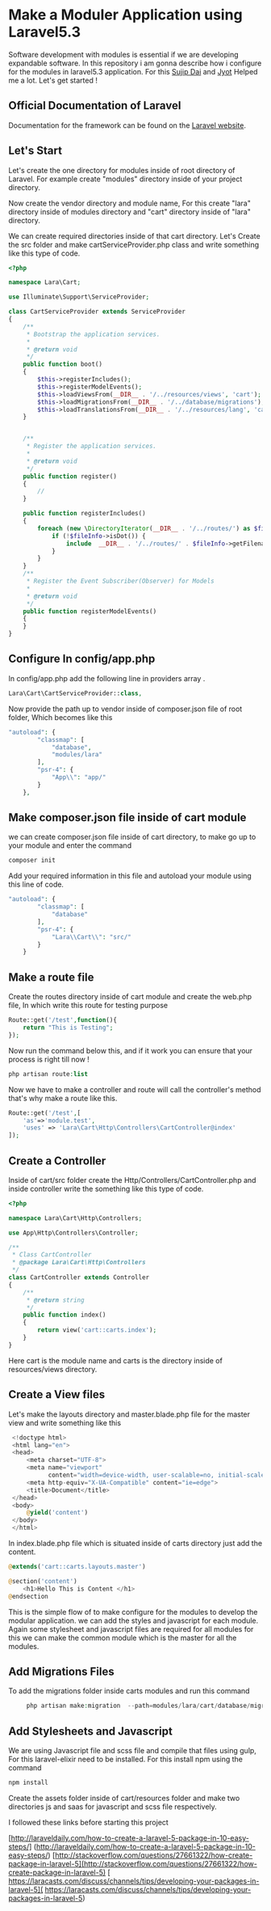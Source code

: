 # Make a Moduler Application using Laravel5.3

Software development with modules is essential if we are developing expandable software. In this repository i am gonna 
describe  how i configure for the modules in laravel5.3 application. For this [Sujip Dai](https://github.com/sudiptpas) and [Jyot](https://github.com/coderjay12)
 Helped me a lot.
 Let's get started ! 

## Official Documentation of Laravel

Documentation for the framework can be found on the [Laravel website](http://laravel.com/docs).

## Let's Start

Let's create the one directory for modules inside of root directory of Laravel. For example create "modules" directory 
inside of your project directory. 

Now create the vendor directory and module name, For this create "lara" directory inside of modules directory and "cart"
directory inside of "lara" directory.

We can create required directories inside of that cart directory. Let's Create the src folder and make cartServiceProvider.php
class and write something like this type of code.

```php
<?php

namespace Lara\Cart;

use Illuminate\Support\ServiceProvider;

class CartServiceProvider extends ServiceProvider
{
    /**
     * Bootstrap the application services.
     *
     * @return void
     */
    public function boot()
    {
        $this->registerIncludes();
        $this->registerModelEvents();
        $this->loadViewsFrom(__DIR__ . '/../resources/views', 'cart');
        $this->loadMigrationsFrom(__DIR__ . '/../database/migrations');
        $this->loadTranslationsFrom(__DIR__ . '/../resources/lang', 'cart');
    }


    /**
     * Register the application services.
     *
     * @return void
     */
    public function register()
    {
        //
    }

    public function registerIncludes()
    {
        foreach (new \DirectoryIterator(__DIR__ . '/../routes/') as $fileInfo) {
            if (!$fileInfo->isDot()) {
                include  __DIR__ . '/../routes/' . $fileInfo->getFilename();
            }
        }
    }
    /**
     * Register the Event Subscriber(Observer) for Models
     *
     * @return void
     */
    public function registerModelEvents()
    {
    }
}
```

## Configure In config/app.php

In config/app.php add the following line in providers array .
```php
Lara\Cart\CartServiceProvider::class,
```
Now provide the path up to vendor inside of composer.json file of root folder, Which becomes like this 
```php
"autoload": {
        "classmap": [
            "database",
            "modules/lara"
        ],
        "psr-4": {
            "App\\": "app/"
        }
    },
```    
## Make composer.json file inside of cart module

we can create composer.json file inside of cart directory, to make go up to your module and enter the command  
```php
composer init
```
Add your required information in this file and autoload your module using this line of code.
```php
"autoload": {
        "classmap": [
            "database"
        ],
        "psr-4": {
            "Lara\\Cart\\": "src/"
        }
    }
```

## Make a route file 

Create the routes directory inside of cart module and create the web.php file, In which write this route for 
testing purpose
```php
Route::get('/test',function(){
    return "This is Testing";
});
```

Now run the command below this, and if it work you can ensure that your process is right till now !

```php
php artisan route:list
```
Now we have to make a controller and route will call the controller's method that's why make a route like this.

```php
Route::get('/test',[
    'as'=>'module.test',
    'uses' => 'Lara\Cart\Http\Controllers\CartController@index'
]);
```

## Create a Controller
Inside of cart/src folder create the Http/Controllers/CartController.php and inside controller write the something like this 
type of code.

```php
<?php

namespace Lara\Cart\Http\Controllers;

use App\Http\Controllers\Controller;

/**
 * Class CartController
 * @package Lara\Cart\Http\Controllers
 */
class CartController extends Controller
{
    /**
     * @return string
     */
    public function index()
    {
        return view('cart::carts.index');
    }
}
```
Here cart is the module name and carts is the directory inside of resources/views directory.

## Create a View files

Let's make the layouts directory and master.blade.php file for the master view and write something like this
```php
 <!doctype html>
 <html lang="en">
 <head>
     <meta charset="UTF-8">
     <meta name="viewport"
           content="width=device-width, user-scalable=no, initial-scale=1.0, maximum-scale=1.0, minimum-scale=1.0">
     <meta http-equiv="X-UA-Compatible" content="ie=edge">
     <title>Document</title>
 </head>
 <body>
     @yield('content')
 </body>
 </html>
```

In index.blade.php file which is situated inside of carts directory just add the content.

```php
@extends('cart::carts.layouts.master')

@section('content')
    <h1>Hello This is Content </h1>
@endsection
```

This is the simple flow of to make configure for the modules to develop the modular application. we can add the 
styles and javascript for each module. Again some stylesheet and javascript files are required for all modules 
  for this we can make the common module which is the master for all the modules.
  

## Add Migrations Files
To add the migrations folder inside carts modules and run this command

```php
     php artisan make:migration  --path=modules/lara/cart/database/migrations create_carts_table --create=carts
``` 
  
## Add Stylesheets and Javascript
We are using Javascript file and scss file and compile that files using gulp, For this laravel-elixir need to be installed.
For this install npm using the command 

```php
npm install
```
Create the assets folder inside of cart/resources folder and make two directories js and saas for javascript and 
scss file respectively.

  I followed these links before starting this project
  
 [http://laraveldaily.com/how-to-create-a-laravel-5-package-in-10-easy-steps/] (http://laraveldaily.com/how-to-create-a-laravel-5-package-in-10-easy-steps/)
 [http://stackoverflow.com/questions/27661322/how-create-package-in-laravel-5](http://stackoverflow.com/questions/27661322/how-create-package-in-laravel-5) 
[  https://laracasts.com/discuss/channels/tips/developing-your-packages-in-laravel-5](  https://laracasts.com/discuss/channels/tips/developing-your-packages-in-laravel-5)